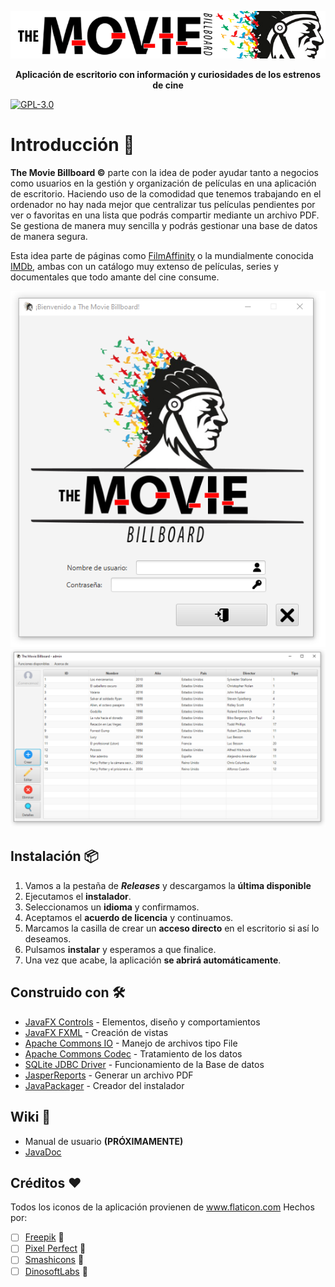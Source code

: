 <p align="center"><img src="docs/github_images/header.png" width=""/></p>
<p align="center"><strong>Aplicación de escritorio con información y curiosidades de los estrenos de cine</strong></p>

[![GPL-3.0](https://img.shields.io/badge/license-GPL--3.0-%250778B9.svg)](https://www.gnu.org/licenses/gpl-3.0.html)



# Introducción 🚀

**The Movie Billboard ©** parte con la idea de poder ayudar tanto a negocios como usuarios en la gestión y organización de películas en una aplicación de escritorio. Haciendo uso de la comodidad que tenemos trabajando en el ordenador no hay nada mejor que centralizar tus películas pendientes por ver o favoritas en una lista que podrás compartir mediante un archivo PDF. Se gestiona de manera muy sencilla y podrás gestionar una base de datos de manera segura. 

Esta idea parte de páginas como [FilmAffinity](https://www.filmaffinity.com/es/main.html) o la mundialmente conocida [IMDb](https://www.imdb.com), ambas con un catálogo muy extenso de películas, series y documentales que todo amante del cine consume.

<p align="center">
<img src="docs/github_images/login_preview.PNG" width=""/>
<img src="docs/github_images/main_preview.PNG" width=""/>
</p>


## Instalación 📦

1. Vamos a la pestaña de ***Releases*** y descargamos la **última disponible**
2. Ejecutamos el **instalador**.
3. Seleccionamos un **idioma** y confirmamos.
4. Aceptamos el **acuerdo de licencia** y continuamos.
5. Marcamos la casilla de crear un **acceso directo** en el escritorio si así lo deseamos.
6. Pulsamos **instalar** y esperamos a que finalice.
7. Una vez que acabe, la aplicación **se abrirá automáticamente**.



## Construido con 🛠️

- [JavaFX Controls](https://mvnrepository.com/artifact/org.openjfx/javafx-controls) - Elementos, diseño y comportamientos
- [JavaFX FXML](https://mvnrepository.com/artifact/org.openjfx/javafx-fxml) - Creación de vistas
- [Apache Commons IO](https://mvnrepository.com/artifact/commons-io/commons-io) - Manejo de archivos tipo File
- [Apache Commons Codec](https://mvnrepository.com/artifact/commons-codec/commons-codec) - Tratamiento de los datos
- [SQLite JDBC Driver](https://github.com/xerial/sqlite-jdbc) - Funcionamiento de la Base de datos
- [JasperReports](https://mvnrepository.com/artifact/jasperreports/jasperreports) - Generar un archivo PDF
- [JavaPackager](https://github.com/fvarrui/JavaPackager) - Creador del instalador



## Wiki 📖

- Manual de usuario **(PRÓXIMAMENTE)**
- [JavaDoc](https://github.com/Ayoamaro/TheMovieBillboard/tree/main/docs/javadoc)



## Créditos ❤️

Todos los iconos de la aplicación provienen de www.flaticon.com
Hechos por:
- [ ] [Freepik](https://www.flaticon.es/autores/freepik) 🤖
- [ ] [Pixel Perfect](https://www.flaticon.es/autores/pixel-perfect) 👾
- [ ] [Smashicons](https://www.flaticon.es/autores/smashicons) 👑
- [ ] [DinosoftLabs](https://www.flaticon.es/autores/dinosoftlabs) 🦖